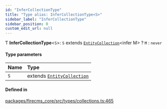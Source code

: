 ```yaml
---
id: "InferCollectionType"
title: "Type alias: InferCollectionType<S>"
sidebar_label: "InferCollectionType"
sidebar_position: 0
custom_edit_url: null
---
```


Ƭ **InferCollectionType**\<`S`\>: `S` extends [`EntityCollection`](../interfaces/EntityCollection.md)\<infer M\> ? `M` : `never`

#### Type parameters

| Name | Type |
| :------ | :------ |
| `S` | extends [`EntityCollection`](../interfaces/EntityCollection.md) |

#### Defined in

[packages/firecms_core/src/types/collections.ts:465](https://github.com/FireCMSco/firecms/blob/d45f3739/packages/firecms_core/src/types/collections.ts#L465)
